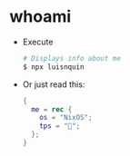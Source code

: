 # whoami

- Execute

    ```bash
    # Displays info about me
    $ npx luisnquin
    ```

- Or just read this:

    ```nix
    {
      me = rec {
        os = "NixOS";
        tps = "🤨";
      };
    }
    ```
